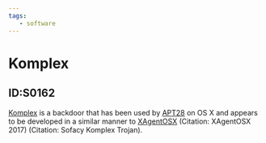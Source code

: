 ```yaml
---
tags:
   - software
---
```

# Komplex
## ID:S0162
[Komplex](software/S0162) is a backdoor that has been used by [APT28](groups/G0007) on OS X and appears to be developed in a similar manner to [XAgentOSX](software/S0161) (Citation: XAgentOSX 2017) (Citation: Sofacy Komplex Trojan).
